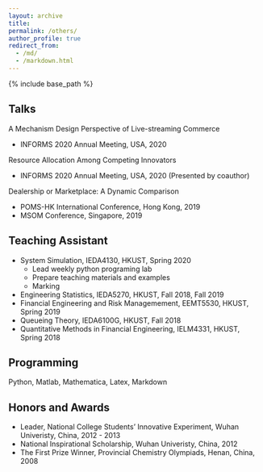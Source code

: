 ```yaml
---
layout: archive
title: 
permalink: /others/
author_profile: true
redirect_from:
  - /md/
  - /markdown.html
---
```


{% include base_path %}

## Talks  
A Mechanism Design Perspective of Live-streaming Commerce
- INFORMS 2020 Annual Meeting, USA, 2020  

Resource Allocation Among Competing Innovators
- INFORMS 2020 Annual Meeting, USA, 2020 (Presented by coauthor) 

Dealership or Marketplace: A Dynamic Comparison  
- POMS-HK International Conference, Hong Kong, 2019  
- MSOM Conference, Singapore, 2019

## Teaching Assistant   
- System Simulation, IEDA4130, HKUST, Spring 2020
  - Lead weekly python programing lab
  - Prepare teaching materials and examples
  - Marking
- Engineering Statistics, IEDA5270, HKUST, Fall 2018, Fall 2019 
- Financial Engineering and Risk Managemement, EEMT5530, HKUST, Spring 2019  
- Queueing Theory, IEDA6100G, HKUST, Fall 2018  
- Quantitative Methods in Financial Engineering, IELM4331, HKUST, Spring 2018 

## Programming
Python, Matlab, Mathematica, Latex, Markdown
## Honors and Awards  
- Leader, National College Students’ Innovative Experiment, Wuhan Univeristy, China, 2012 - 2013  
- National Inspirational Scholarship, Wuhan Univeristy, China, 2012  
- The First Prize Winner, Provincial Chemistry Olympiads, Henan, China, 2008
